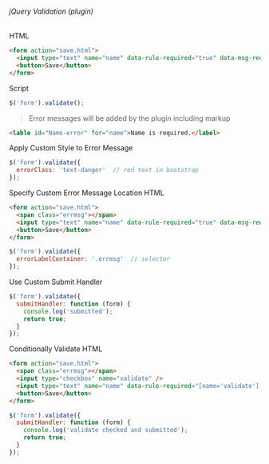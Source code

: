 ###### jQuery Validation (plugin)
### 

HTML
``` html
<form action="save.html">
  <input type="text" name="name" data-rule-required="true" data-msg-required="Name is required." />
  <button>Save</button>
</form>
```

Script
``` javascript
$('form').validate();
```

> Error messages will be added by the plugin including markup
``` html
<lable id="Name-error" for="name">Name is required.</label>
```

Apply Custom Style to Error Message
``` javascript
$('form').validate({
  errorClass: 'text-danger'  // red text in bootstrap
});
```

Specify Custom Error Message Location
HTML
``` html
<form action="save.html">
  <span class="errmsg"></span>
  <input type="text" name="name" data-rule-required="true" data-msg-required="Name is required." />
  <button>Save</button>
</form>
```
``` javascript
$('form').validate({
  errorLabelContainer: '.errmsg'  // selector
});
```

Use Custom Submit Handler
``` javascript
$('form').validate({
  submitHandler: function (form) {
    console.log('submitted');
    return true;
  }
});
```

Conditionally Validate
HTML
``` html
<form action="save.html">
  <span class="errmsg"></span>
  <input type="checkbox" name="validate" />
  <input type="text" name="name" data-rule-required="[name='validate']:checked" data-msg-required="Name is required." />
  <button>Save</button>
</form>
```
``` javascript
$('form').validate({
  submitHandler: function (form) {
    console.log('validate checked and submitted');
    return true;
  }
});
```

